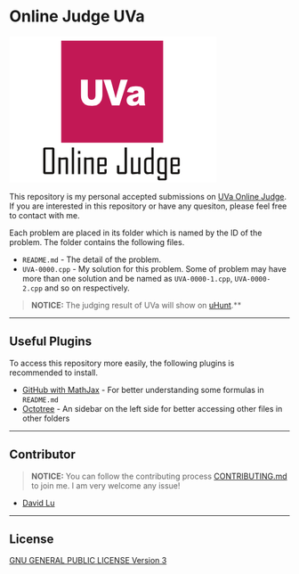 # Online Judge UVa

![](res/uva.png)

This repository is my personal accepted submissions on [UVa Online Judge](https://uva.onlinejudge.org/). If you are interested in this repository or have any quesiton, please feel free to contact with me.

Each problem are placed in its folder which is named by the ID of the problem. The folder contains the following files.
* `README.md` - The detail of the problem.
* `UVA-0000.cpp` - My solution for this problem. Some of problem may have more than one solution and be named as `UVA-0000-1.cpp`, `UVA-0000-2.cpp` and so on respectively.

> **NOTICE:** The judging result of UVa will show on [uHunt](https://uhunt.onlinejudge.org/).**

---
## Useful Plugins

To access this repository more easily, the following plugins is recommended to install.
* [GitHub with MathJax](https://chrome.google.com/webstore/detail/github-with-mathjax/ioemnmodlmafdkllaclgeombjnmnbima?utm_source=chrome-ntp-icon) - For better understanding some formulas in `README.md`
* [Octotree](https://chrome.google.com/webstore/detail/octotree/bkhaagjahfmjljalopjnoealnfndnagc?utm_source=chrome-ntp-icon) - An sidebar on the left side for better accessing other files in other folders

---
## Contributor

> **NOTICE:** You can follow the contributing process [CONTRIBUTING.md](CONTRIBUTING.md) to join me. I am very welcome any issue!

* [David Lu](https://github.com/yungshenglu)

---
## License

[GNU GENERAL PUBLIC LICENSE Version 3](LICENSE)
